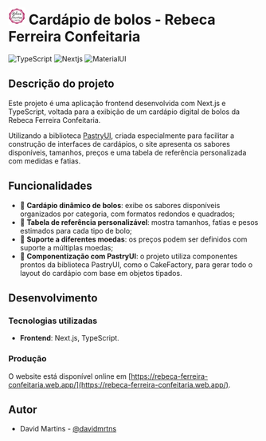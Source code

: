 #  <img src="public/logo.svg" width="34px" /> Cardápio de bolos - Rebeca Ferreira Confeitaria

![TypeScript](https://img.shields.io/badge/TypeScript-007ACC?style=for-the-badge&logo=typescript&logoColor=white&style=for-the-badge)
![Nextjs](https://img.shields.io/badge/next%20js-000000?style=for-the-badge&logo=nextdotjs&logoColor=white&style=for-the-badge)
![MaterialUI](https://img.shields.io/badge/Material%20UI-007FFF?style=for-the-badge&logo=mui&logoColor=white&style=for-the-badge)

## Descrição do projeto
Este projeto é uma aplicação frontend desenvolvida com Next.js e TypeScript, voltada para a exibição de um cardápio digital de bolos da Rebeca Ferreira Confeitaria.

Utilizando a biblioteca [PastryUI](https://github.com/davidmrtns/pastry-ui), criada especialmente para facilitar a construção de interfaces de cardápios, o site apresenta os sabores disponíveis, tamanhos, preços e uma tabela de referência personalizada com medidas e fatias.

## Funcionalidades
- 🍰 **Cardápio dinâmico de bolos**: exibe os sabores disponíveis organizados por categoria, com formatos redondos e quadrados;
- 📏 **Tabela de referência personalizável**: mostra tamanhos, fatias e pesos estimados para cada tipo de bolo;
- 💸 **Suporte a diferentes moedas**: os preços podem ser definidos com suporte a múltiplas moedas;
- 🧱 **Componentização com PastryUI**: o projeto utiliza componentes prontos da biblioteca PastryUI, como o CakeFactory, para gerar todo o layout do cardápio com base em objetos tipados.

## Desenvolvimento
### Tecnologias utilizadas
- **Frontend**: Next.js, TypeScript.

### Produção
O website está disponível online em [https://rebeca-ferreira-confeitaria.web.app/](https://rebeca-ferreira-confeitaria.web.app/).

## Autor
- David Martins - [@davidmrtns](https://github.com/davidmrtns/)
